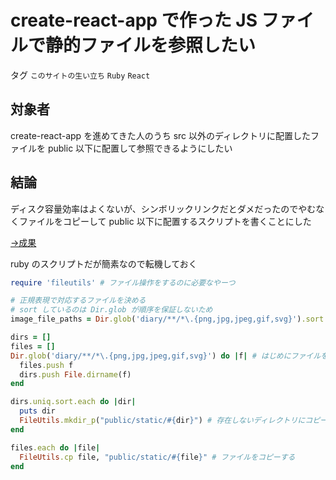 # create-react-app で作った JS ファイルで静的ファイルを参照したい

タグ `このサイトの生い立ち` `Ruby` `React`

## 対象者

create-react-app を進めてきた人のうち src 以外のディレクトリに配置したファイルを public 以下に配置して参照できるようにしたい

## 結論

ディスク容量効率はよくないが、シンボリックリンクだとダメだったのでやむなくファイルをコピーして public 以下に配置するスクリプトを書くことにした

[→成果](https://github.com/shimomuh/shimomuh.github.io/commit/10cc701fd3a6850f7673db780ef62a2202709387)

ruby のスクリプトだが簡素なので転機しておく

```ruby
require 'fileutils' # ファイル操作をするのに必要なやーつ

# 正規表現で対応するファイルを決める
# sort しているのは Dir.glob が順序を保証しないため
image_file_paths = Dir.glob('diary/**/*\.{png,jpg,jpeg,gif,svg}').sort

dirs = []
files = []
Dir.glob('diary/**/*\.{png,jpg,jpeg,gif,svg}') do |f| # はじめにファイルを読み込み
  files.push f
  dirs.push File.dirname(f)
end

dirs.uniq.sort.each do |dir|
  puts dir
  FileUtils.mkdir_p("public/static/#{dir}") # 存在しないディレクトリにコピーしないように mkdir -p して
end

files.each do |file|
  FileUtils.cp file, "public/static/#{file}" # ファイルをコピーする
end
```

